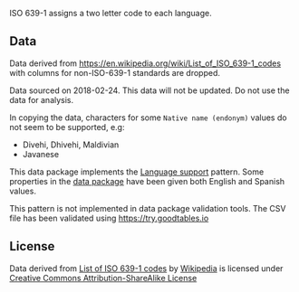 ISO 639-1 assigns a two letter code to each language.

## Data

Data derived from https://en.wikipedia.org/wiki/List_of_ISO_639-1_codes with columns for non-ISO-639-1 standards are dropped.

Data sourced on 2018-02-24. This data will not be updated. Do not use the data for  analysis.

In copying the data, characters for some `Native name (endonym)` values do not seem to be supported, e.g:

- Divehi, Dhivehi, Maldivian
- Javanese

This data package implements the [Language support](https://frictionlessdata.io/specs/patterns/#language-support) pattern. Some properties in the [data package](datapackage.json) have been given both English and Spanish values.

This pattern is not implemented in data package validation tools. The CSV file has been validated using https://try.goodtables.io 

## License

Data derived from [List of ISO 639-1 codes](https://en.wikipedia.org/wiki/List_of_ISO_639-1_codes) by [Wikipedia](https://wikimediafoundation.org/wiki/Home) is licensed under [Creative Commons Attribution-ShareAlike License](http://creativecommons.org/licenses/by-sa/3.0/)
